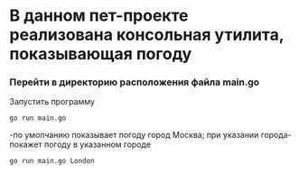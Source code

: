 
В данном пет-проекте реализована консольная утилита, показывающая погоду   
=========================================================================
### Перейти в директорию расположения файла main.go  
Запустить программу 
```
go run main.go
```
-по умолчанию показывает погоду город Москва; при указании города- покажет погоду в указанном городе
```
go run main.go London
```

